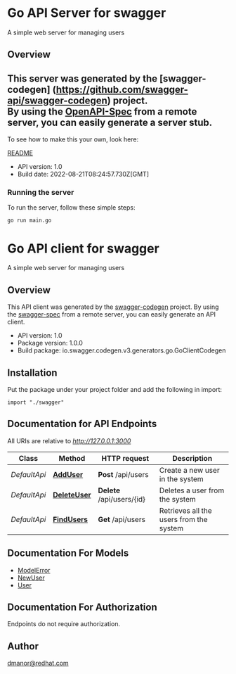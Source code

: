 # Go API Server for swagger

A simple web server for managing users

## Overview
This server was generated by the [swagger-codegen]
(https://github.com/swagger-api/swagger-codegen) project.  
By using the [OpenAPI-Spec](https://github.com/OAI/OpenAPI-Specification) from a remote server, you can easily generate a server stub.  
-

To see how to make this your own, look here:

[README](https://github.com/swagger-api/swagger-codegen/blob/master/README.md)

- API version: 1.0
- Build date: 2022-08-21T08:24:57.730Z[GMT]


### Running the server
To run the server, follow these simple steps:

```
go run main.go
```


# Go API client for swagger

A simple web server for managing users

## Overview
This API client was generated by the [swagger-codegen](https://github.com/swagger-api/swagger-codegen) project.  By using the [swagger-spec](https://github.com/swagger-api/swagger-spec) from a remote server, you can easily generate an API client.

- API version: 1.0
- Package version: 1.0.0
- Build package: io.swagger.codegen.v3.generators.go.GoClientCodegen

## Installation
Put the package under your project folder and add the following in import:
```golang
import "./swagger"
```

## Documentation for API Endpoints

All URIs are relative to *http://127.0.0.1:3000*

Class | Method | HTTP request | Description
------------ | ------------- | ------------- | -------------
*DefaultApi* | [**AddUser**](docs/DefaultApi.md#adduser) | **Post** /api/users | Create a new user in the system
*DefaultApi* | [**DeleteUser**](docs/DefaultApi.md#deleteuser) | **Delete** /api/users/{id} | Deletes a user from the system
*DefaultApi* | [**FindUsers**](docs/DefaultApi.md#findusers) | **Get** /api/users | Retrieves all the users from the system

## Documentation For Models

 - [ModelError](docs/ModelError.md)
 - [NewUser](docs/NewUser.md)
 - [User](docs/User.md)

## Documentation For Authorization
 Endpoints do not require authorization.


## Author

dmanor@redhat.com


